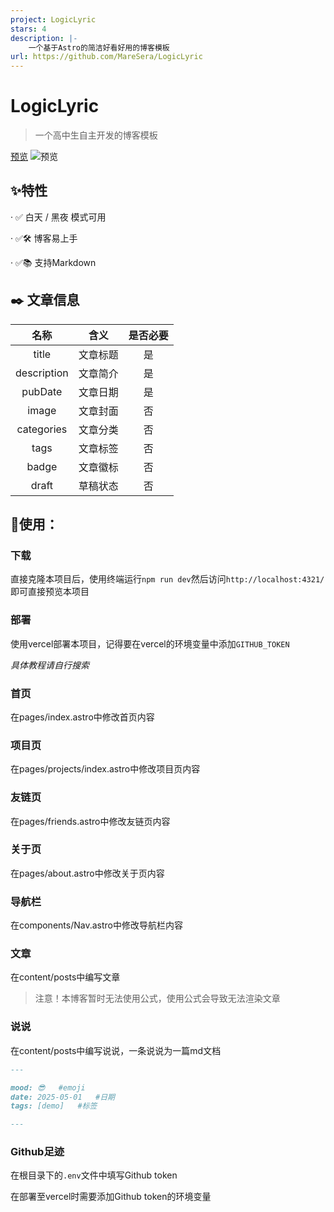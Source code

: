```yaml
---
project: LogicLyric
stars: 4
description: |-
    一个基于Astro的简洁好看好用的博客模板
url: https://github.com/MareSera/LogicLyric
---
```


# LogicLyric

> 一个高中生自主开发的博客模板

[预览](https://LogicLyric.maresera.top/)
![预览](https://LogicLyric.maresera.top/)

## ✨特性

· ✅ 白天 / 黑夜 模式可用

· ✅🛠️ 博客易上手

· ✅📚 支持Markdown

## ✒️ 文章信息

|    名称     |   含义   | 是否必要 |
| :---------: | :------: | :------: |
|    title    | 文章标题 |    是    |
| description | 文章简介 |    是    |
|   pubDate   | 文章日期 |    是    |
|    image    | 文章封面 |    否    |
| categories  | 文章分类 |    否    |
|    tags     | 文章标签 |    否    |
|    badge    | 文章徽标 |    否    |
|    draft    | 草稿状态 |    否    |


## 🔭使用：

### 下载

直接克隆本项目后，使用终端运行`npm run dev`然后访问`http://localhost:4321/`即可直接预览本项目

### 部署

使用vercel部署本项目，记得要在vercel的环境变量中添加`GITHUB_TOKEN`

_具体教程请自行搜索_

### 首页

在pages/index.astro中修改首页内容

### 项目页

在pages/projects/index.astro中修改项目页内容

### 友链页

在pages/friends.astro中修改友链页内容


### 关于页

在pages/about.astro中修改关于页内容

### 导航栏

在components/Nav.astro中修改导航栏内容

### 文章

在content/posts中编写文章

> 注意！本博客暂时无法使用公式，使用公式会导致无法渲染文章

### 说说

在content/posts中编写说说，一条说说为一篇md文档

```md
---

mood: 😎   #emoji
date: 2025-05-01   #日期
tags: [demo]   #标签

---
```

### Github足迹

在根目录下的`.env`文件中填写Github token

在部署至vercel时需要添加Github token的环境变量
